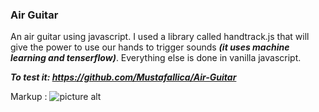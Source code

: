 ### Air Guitar ###
An air guitar using javascript. I used a library called handtrack.js that will give the power to use our hands to trigger sounds ***(it uses machine learning and tenserflow)***. Everything else is done in vanilla javascript. 

***To test it: https://github.com/Mustafallica/Air-Guitar***


Markup : ![picture alt](https://serving.photos.photobox.com/05384282b89ecb6171e470d25a2b044b7cbd83598ee00bc086d2751a3a1f00f8f421ce38.jpg)
